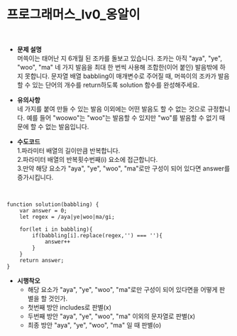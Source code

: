 # 프로그래머스_lv0_옹알이
<br/>

- **문제 설명**<br/>
머쓱이는 태어난 지 6개월 된 조카를 돌보고 있습니다. 조카는 아직 "aya", "ye", "woo", "ma" 네 가지 발음을 최대 한 번씩 사용해 조합한(이어 붙인) 발음밖에 하지 못합니다. 문자열 배열 babbling이 매개변수로 주어질 때, 머쓱이의 조카가 발음할 수 있는 단어의 개수를 return하도록 solution 함수를 완성해주세요.

- **유의사항**<br/>
네 가지를 붙여 만들 수 있는 발음 이외에는 어떤 발음도 할 수 없는 것으로 규정합니다. 예를 들어 "woowo"는 "woo"는 발음할 수 있지만 "wo"를 발음할 수 없기 때문에 할 수 없는 발음입니다.

- **수도코드**<br/>
1.파라미터 배열의 길이만큼 반복합니다.<br/>
2.파라미터 배열의 반복횟수번째(i) 요소에 접근합니다.<br/>
3.만약 해당 요소가 "aya", "ye", "woo", "ma"로만 구성이 되어 있다면 answer를 증가시킵니다.<br/>

<br/>

```
function solution(babbling) {
    var answer = 0;
    let regex = /aya|ye|woo|ma/gi;

    for(let i in babbling){
        if(babbling[i].replace(regex,'') === ''){
            answer++
        }
    }
    return answer;
}
```

- **시행착오**<br/>
    - 해당 요소가 "aya", "ye", "woo", "ma"로만 구성이 되어 있다면을 어떻게 판별을 할 것인가. 
    - 첫번째 방안 includes로 판별(x)
    - 두번째 방안 "aya", "ye", "woo", "ma" 이외의 문자열로 판별(x)
    - 최종 방안 "aya", "ye", "woo", "ma" 일 때 판별(o)
